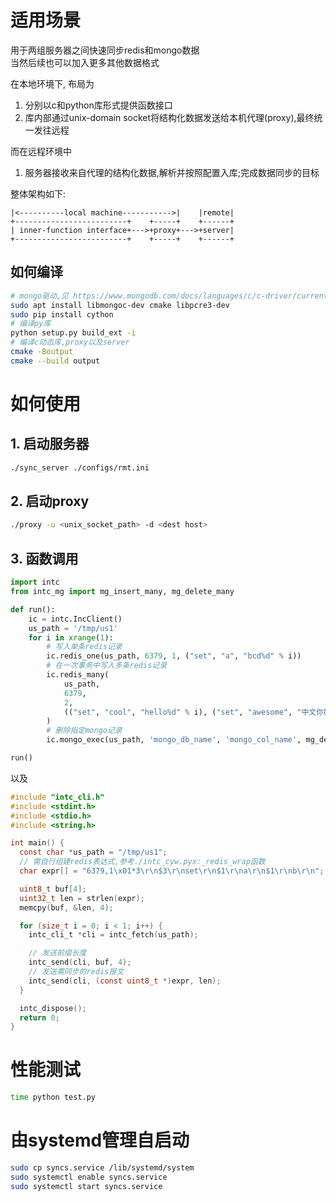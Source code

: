 # 适用场景

用于两组服务器之间快速同步redis和mongo数据<br>
当然后续也可以加入更多其他数据格式

在本地环境下, 布局为
1. 分别以c和python库形式提供函数接口
1. 库内部通过unix-domain socket将结构化数据发送给本机代理(proxy),最终统一发往远程

而在远程环境中
1. 服务器接收来自代理的结构化数据,解析并按照配置入库;完成数据同步的目标

整体架构如下: 

```
|<----------local machine----------->|    |remote|
+-------------------------+    +-----+    +------+
| inner-function interface+--->+proxy+--->+server|
+-------------------------+    +-----+    +------+
```

## 如何编译

```bash
# mongo驱动,见 https://www.mongodb.com/docs/languages/c/c-driver/current/libmongoc/tutorial/
sudo apt install libmongoc-dev cmake libpcre3-dev
sudo pip install cython
# 编译py库
python setup.py build_ext -i
# 编译c动态库,proxy以及server
cmake -Boutput
cmake --build output
```

# 如何使用

## 1. 启动服务器

```bash
./sync_server ./configs/rmt.ini
```

## 2. 启动proxy

```bash
./proxy -u <unix_socket_path> -d <dest host>
```

## 3. 函数调用

```python
import intc
from intc_mg import mg_insert_many, mg_delete_many

def run():
    ic = intc.IncClient()
    us_path = '/tmp/us1'
    for i in xrange(1):
        # 写入单条redis记录
        ic.redis_one(us_path, 6379, 1, ("set", "a", "bcd%d" % i))
        # 在一次事务中写入多条redis记录
        ic.redis_many(
            us_path,
            6379,
            2,
            (("set", "cool", "hello%d" % i), ("set", "awesome", "中文你好%d" % i)),
        )
        # 删除指定mongo记录
        ic.mongo_exec(us_path, 'mongo_db_name', 'mongo_col_name', mg_delete_many({'key': 'value'}))

run()
```
以及

```c
#include "intc_cli.h"
#include <stdint.h>
#include <stdio.h>
#include <string.h>

int main() {
  const char *us_path = "/tmp/us1";
  // 需自行组建redis表达式,参考./intc_cyw.pyx:_redis_wrap函数
  char expr[] = "6379,1\x01*3\r\n$3\r\nset\r\n$1\r\na\r\n$1\r\nb\r\n";

  uint8_t buf[4];
  uint32_t len = strlen(expr);
  memcpy(buf, &len, 4);

  for (size_t i = 0; i < 1; i++) {
    intc_cli_t *cli = intc_fetch(us_path);

    // 发送前缀长度
    intc_send(cli, buf, 4);
    // 发送需同步的redis报文
    intc_send(cli, (const uint8_t *)expr, len);
  }

  intc_dispose();
  return 0;
}
```

# 性能测试

```bash
time python test.py
```

# 由systemd管理自启动

```bash
sudo cp syncs.service /lib/systemd/system
sudo systemctl enable syncs.service
sudo systemctl start syncs.service
```